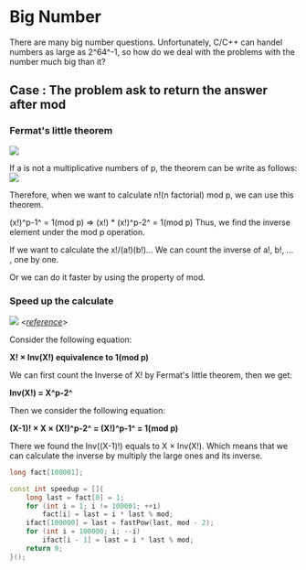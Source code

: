 # Big Number

There are many big number questions. Unfortunately, C/C++ can handel numbers as large as 2^64^-1, so how do we deal with the problems with the number much big than it?

## Case : The problem ask to return the answer after mod

### Fermat's little theorem

![](https://i.imgur.com/1m86sik.png)

If a is not a multiplicative numbers of p, the theorem can be write as follows:
![](https://i.imgur.com/KA1RmX1.png)

Therefore, when we want to calculate n!(n factorial) mod p, we can use this theorem.

(x!)^p-1^ = 1(mod p) => (x!) * (x!)^p-2^ = 1(mod p)
Thus, we find the inverse element under the mod p operation.

If we want to calculate the x!/(a!)(b!)...
We can count the inverse of a!, b!, ... , one by one.


Or we can do it faster by using the property of mod.

### Speed up the calculate
![](https://i.imgur.com/i19kQcJ.png)
<[*reference*](https://ithelp.ithome.com.tw/articles/10205906)>

Consider the following equation:

**X! × Inv(X!) equivalence to 1(mod p)**

We can first count the Inverse of X! by Fermat's little theorem, then we get:

**Inv(X!) = X^p-2^**

Then we consider the following equation:

**(X-1)! × X × (X!)^p-2^ = (X!)^p-1^ = 1(mod p)**

There we found the Inv((X-1)!) equals to X × Inv(X!). Which means that we can calculate the inverse by multiply the large ones and its inverse.

```C++
long fact[100001];

const int speedup = []{
    long last = fact[0] = 1;
    for (int i = 1; i != 100001; ++i)
        fact[i] = last = i * last % mod;
    ifact[100000] = last = fastPow(last, mod - 2);
    for (int i = 100000; i; --i)
        ifact[i - 1] = last = i * last % mod;
    return 0;
}();
```
